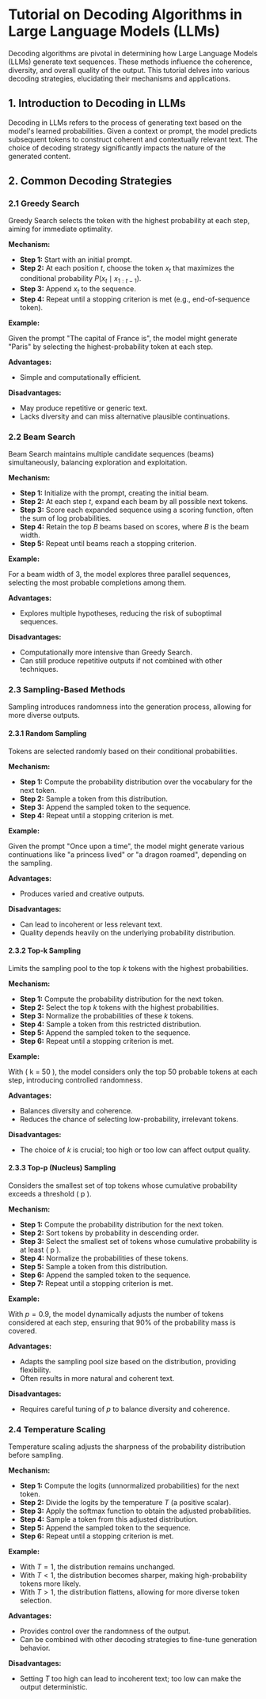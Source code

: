 # Tutorial on Decoding Algorithms in Large Language Models (LLMs)

Decoding algorithms are pivotal in determining how Large Language Models (LLMs) generate text sequences. These methods influence the coherence, diversity, and overall quality of the output. This tutorial delves into various decoding strategies, elucidating their mechanisms and applications.

## 1. Introduction to Decoding in LLMs

Decoding in LLMs refers to the process of generating text based on the model's learned probabilities. Given a context or prompt, the model predicts subsequent tokens to construct coherent and contextually relevant text. The choice of decoding strategy significantly impacts the nature of the generated content.

## 2. Common Decoding Strategies

### 2.1 Greedy Search

Greedy Search selects the token with the highest probability at each step, aiming for immediate optimality.

**Mechanism:**

- **Step 1:** Start with an initial prompt.
- **Step 2:** At each position $t$, choose the token $x_t$ that maximizes the conditional probability $P(x_t \mid x_{1:t-1})$.
- **Step 3:** Append $x_t$ to the sequence.
- **Step 4:** Repeat until a stopping criterion is met (e.g., end-of-sequence token).

**Example:**

Given the prompt "The capital of France is", the model might generate "Paris" by selecting the highest-probability token at each step.

**Advantages:**

- Simple and computationally efficient.

**Disadvantages:**

- May produce repetitive or generic text.
- Lacks diversity and can miss alternative plausible continuations.

### 2.2 Beam Search

Beam Search maintains multiple candidate sequences (beams) simultaneously, balancing exploration and exploitation.

**Mechanism:**

- **Step 1:** Initialize with the prompt, creating the initial beam.
- **Step 2:** At each step $t$, expand each beam by all possible next tokens.
- **Step 3:** Score each expanded sequence using a scoring function, often the sum of log probabilities.
- **Step 4:** Retain the top $B$ beams based on scores, where $B$ is the beam width.
- **Step 5:** Repeat until beams reach a stopping criterion.

**Example:**

For a beam width of 3, the model explores three parallel sequences, selecting the most probable completions among them.

**Advantages:**

- Explores multiple hypotheses, reducing the risk of suboptimal sequences.

**Disadvantages:**

- Computationally more intensive than Greedy Search.
- Can still produce repetitive outputs if not combined with other techniques.

### 2.3 Sampling-Based Methods

Sampling introduces randomness into the generation process, allowing for more diverse outputs.

#### 2.3.1 Random Sampling

Tokens are selected randomly based on their conditional probabilities.

**Mechanism:**

- **Step 1:** Compute the probability distribution over the vocabulary for the next token.
- **Step 2:** Sample a token from this distribution.
- **Step 3:** Append the sampled token to the sequence.
- **Step 4:** Repeat until a stopping criterion is met.

**Example:**

Given the prompt "Once upon a time", the model might generate various continuations like "a princess lived" or "a dragon roamed", depending on the sampling.

**Advantages:**

- Produces varied and creative outputs.

**Disadvantages:**

- Can lead to incoherent or less relevant text.
- Quality depends heavily on the underlying probability distribution.

#### 2.3.2 Top-k Sampling

Limits the sampling pool to the top $k$ tokens with the highest probabilities.

**Mechanism:**

- **Step 1:** Compute the probability distribution for the next token.
- **Step 2:** Select the top $k$ tokens with the highest probabilities.
- **Step 3:** Normalize the probabilities of these $k$ tokens.
- **Step 4:** Sample a token from this restricted distribution.
- **Step 5:** Append the sampled token to the sequence.
- **Step 6:** Repeat until a stopping criterion is met.

**Example:**

With \( k = 50 \), the model considers only the top 50 probable tokens at each step, introducing controlled randomness.

**Advantages:**

- Balances diversity and coherence.
- Reduces the chance of selecting low-probability, irrelevant tokens.

**Disadvantages:**

- The choice of $k$ is crucial; too high or too low can affect output quality.

#### 2.3.3 Top-p (Nucleus) Sampling

Considers the smallest set of top tokens whose cumulative probability exceeds a threshold \( p \).

**Mechanism:**

- **Step 1:** Compute the probability distribution for the next token.
- **Step 2:** Sort tokens by probability in descending order.
- **Step 3:** Select the smallest set of tokens whose cumulative probability is at least \( p \).
- **Step 4:** Normalize the probabilities of these tokens.
- **Step 5:** Sample a token from this distribution.
- **Step 6:** Append the sampled token to the sequence.
- **Step 7:** Repeat until a stopping criterion is met.

**Example:**

With $p = 0.9$, the model dynamically adjusts the number of tokens considered at each step, ensuring that 90% of the probability mass is covered.

**Advantages:**

- Adapts the sampling pool size based on the distribution, providing flexibility.
- Often results in more natural and coherent text.

**Disadvantages:**

- Requires careful tuning of $p$ to balance diversity and coherence.

### 2.4 Temperature Scaling

Temperature scaling adjusts the sharpness of the probability distribution before sampling.

**Mechanism:**

- **Step 1:** Compute the logits (unnormalized probabilities) for the next token.
- **Step 2:** Divide the logits by the temperature $T$ (a positive scalar).
- **Step 3:** Apply the softmax function to obtain the adjusted probabilities.
- **Step 4:** Sample a token from this adjusted distribution.
- **Step 5:** Append the sampled token to the sequence.
- **Step 6:** Repeat until a stopping criterion is met.

**Example:**

- With $T = 1$, the distribution remains unchanged.
- With $T < 1$, the distribution becomes sharper, making high-probability tokens more likely.
- With $T > 1$, the distribution flattens, allowing for more diverse token selection.

**Advantages:**

- Provides control over the randomness of the output.
- Can be combined with other decoding strategies to fine-tune generation behavior.

**Disadvantages:**

- Setting $T$ too high can lead to incoherent text; too low can make the output deterministic.